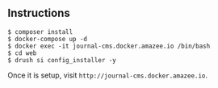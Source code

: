 ## Instructions

```
$ composer install
$ docker-compose up -d
$ docker exec -it journal-cms.docker.amazee.io /bin/bash
$ cd web
$ drush si config_installer -y
``` 

Once it is setup, visit `http://journal-cms.docker.amazee.io`.
